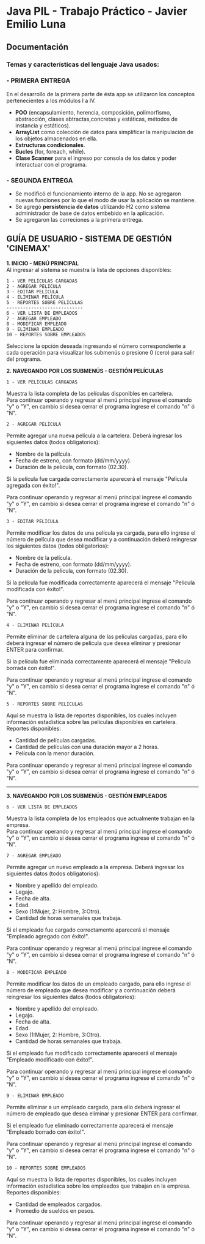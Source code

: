 # Java PIL - Trabajo Práctico - Javier Emilio Luna
## Documentación
### Temas y características del lenguaje Java usados:

### - PRIMERA ENTREGA
En el desarrollo de la primera parte de ésta app se utilizaron los conceptos pertenecientes a los módulos I a IV.
- **POO** (encapsulamiento, herencia, composición, polimorfismo, abstracción, clases abtractas,concretas y estáticas, métodos de instancia y estáticos).
- **ArrayList** como colección de datos para simplificar la manipulación de los objetos almacenados en ella.
- **Estructuras condicionales**.
- **Bucles** (for, foreach, while).
- **Clase Scanner** para el ingreso por consola de los datos y poder interactuar con el programa.

### - SEGUNDA ENTREGA
- Se modificó el funcionamiento interno de la app. No se agregaron nuevas funciones por lo que el modo de usar la aplicación se mantiene. <br>
- Se agregó **persistencia de datos** utilizando H2 como sistema administrador de base de datos embebido en la aplicación. <br>
- Se agregaron las correciones a la primera entrega.

## GUÍA DE USUARIO - SISTEMA DE GESTIÓN 'CINEMAX'
**1. INICIO - MENÚ PRINCIPAL** <br>
Al ingresar al sistema se muestra la lista de opciones disponibles: <br>
```
1 - VER PELÍCULAS CARGADAS
2 - AGREGAR PELÍCULA
3 - EDITAR PELÍCULA
4 - ELIMINAR PELÍCULA
5 - REPORTES SOBRE PELÍCULAS
----------------------------
6 - VER LISTA DE EMPLEADOS
7 - AGREGAR EMPLEADO
8 - MODIFICAR EMPLEADO
9 - ELIMINAR EMPLEADO
10 - REPORTES SOBRE EMPLEADOS
```
Seleccione la opción deseada ingresando el número correspondiente a cada operación para visualizar los submenús o presione 0 (cero) para salir del programa.

**2. NAVEGANDO POR LOS SUBMENÚS - GESTIÓN PELÍCULAS** 
```
1 - VER PELÍCULAS CARGADAS
```
Muestra la lista completa de las películas disponibles en cartelera.<br>
Para continuar operando y regresar al menú principal ingrese el comando "y" o "Y", en cambio si desea cerrar el programa
ingrese el comando "n" ó "N".

```
2 - AGREGAR PELÍCULA
```
Permite agregar una nueva película a la cartelera. Deberá ingresar los siguientes datos (todos obligatorios):<br>
- Nombre de la película.
- Fecha de estreno, con formato (dd/mm/yyyy).
- Duración de la película, con formato (02.30).

Si la película fue cargada correctamente aparecerá el mensaje "Pelicula agregada con éxito!".

Para continuar operando y regresar al menú principal ingrese el comando "y" o "Y", en cambio si desea cerrar el programa
ingrese el comando "n" ó "N".

```
3 - EDITAR PELÍCULA
```
Permite modificar los datos de una película ya cargada, para ello ingrese el número de película que desea modificar y
a continuación deberá reingresar los siguientes datos (todos obligatorios):<br>
- Nombre de la película.
- Fecha de estreno, con formato (dd/mm/yyyy).
- Duración de la película, con formato (02.30).

Si la película fue modificada correctamente aparecerá el mensaje "Pelicula modificada con éxito!".

Para continuar operando y regresar al menú principal ingrese el comando "y" o "Y", en cambio si desea cerrar el programa
ingrese el comando "n" ó "N".
```
4 - ELIMINAR PELÍCULA
```
Permite eliminar de cartelera alguna de las películas cargadas, para ello deberá ingresar el número de película que desea eliminar y presionar ENTER para confirmar.

Si la película fue eliminada correctamente aparecerá el mensaje "Pelicula borrada con éxito!".

Para continuar operando y regresar al menú principal ingrese el comando "y" o "Y", en cambio si desea cerrar el programa
ingrese el comando "n" ó "N".
```
5 - REPORTES SOBRE PELÍCULAS
```
Aquí se muestra la lista de reportes disponibles, los cuales incluyen información estadística sobre las películas disponibles en cartelera.
<br>Reportes disponibles: 
- Cantidad de películas cargadas.
- Cantidad de películas con una duración mayor a 2 horas.
- Película con la menor duración.
  
Para continuar operando y regresar al menú principal ingrese el comando "y" o "Y", en cambio si desea cerrar el programa
ingrese el comando "n" ó "N".

--------------------
**3. NAVEGANDO POR LOS SUBMENÚS - GESTIÓN EMPLEADOS**
```
6 - VER LISTA DE EMPLEADOS
```
Muestra la lista completa de los empleados que actualmente trabajan en la empresa.<br>
Para continuar operando y regresar al menú principal ingrese el comando "y" o "Y", en cambio si desea cerrar el programa
ingrese el comando "n" ó "N".

```
7 - AGREGAR EMPLEADO
```
Permite agregar un nuevo empleado a la empresa. Deberá ingresar los siguientes datos (todos obligatorios):<br>
- Nombre y apellido del empleado. 
- Legajo.
- Fecha de alta.
- Edad.
- Sexo (1:Mujer, 2: Hombre, 3:Otro).
- Cantidad de horas semanales que trabaja.

Si el empleado fue cargado correctamente aparecerá el mensaje "Empleado agregado con éxito!".

Para continuar operando y regresar al menú principal ingrese el comando "y" o "Y", en cambio si desea cerrar el programa
ingrese el comando "n" ó "N".

```
8 - MODIFICAR EMPLEADO
```
Permite modificar los datos de un empleado cargado, para ello ingrese el número de empleado que desea modificar y
a continuación deberá reingresar los siguientes datos (todos obligatorios):<br>
- Nombre y apellido del empleado.
- Legajo.
- Fecha de alta.
- Edad.
- Sexo (1:Mujer, 2: Hombre, 3:Otro).
- Cantidad de horas semanales que trabaja.

Si el empleado fue modificado correctamente aparecerá el mensaje "Empleado modificado con éxito!".

Para continuar operando y regresar al menú principal ingrese el comando "y" o "Y", en cambio si desea cerrar el programa
ingrese el comando "n" ó "N".

```
9 - ELIMINAR EMPLEADO
```
Permite eliminar a un empleado cargado, para ello deberá ingresar el número de empleado que desea eliminar y presionar ENTER para confirmar.

Si el empleado fue eliminado correctamente aparecerá el mensaje "Empleado borrado con éxito!".

Para continuar operando y regresar al menú principal ingrese el comando "y" o "Y", en cambio si desea cerrar el programa
ingrese el comando "n" ó "N".
```
10 - REPORTES SOBRE EMPLEADOS
```
Aquí se muestra la lista de reportes disponibles, los cuales incluyen información estadística sobre los empleados que trabajan en la empresa.
<br>Reportes disponibles:
- Cantidad de empleados cargados.
- Promedio de sueldos en pesos. 
  
Para continuar operando y regresar al menú principal ingrese el comando "y" o "Y", en cambio si desea cerrar el programa
ingrese el comando "n" ó "N".
